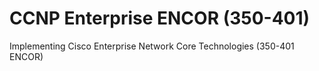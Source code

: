 # CCNP Enterprise ENCOR (350-401)
Implementing Cisco Enterprise Network Core Technologies (350-401 ENCOR)
